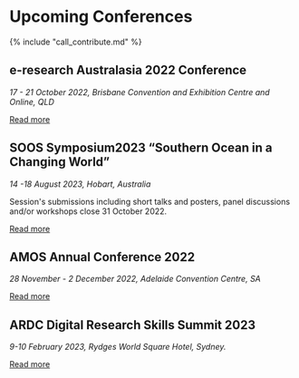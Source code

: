 # Upcoming Conferences

{% include "call_contribute.md" %}

## e-research Australasia 2022 Conference

*17 - 21 October 2022, Brisbane Convention and Exhibition Centre and Online, QLD*

[Read more](https://conference.eresearch.edu.au)

## SOOS Symposium2023 “Southern Ocean in a Changing World”

*14 -18 August 2023, Hobart, Australia*

Session's submissions including short talks and posters, panel discussions and/or workshops close 31 October 2022.

[Read more](https://soos.aq/soos-symposium-2023)

## AMOS Annual Conference 2022

*28 November - 2 December 2022, Adelaide Convention Centre, SA*

[Read more](https://www.amos2022.org.au)

## ARDC Digital Research Skills Summit 2023

*9-10 February 2023, Rydges World Square Hotel, Sydney.*

[Read more](https://ardc.edu.au/events/ardc-digital-research-skills-summit-2022)
